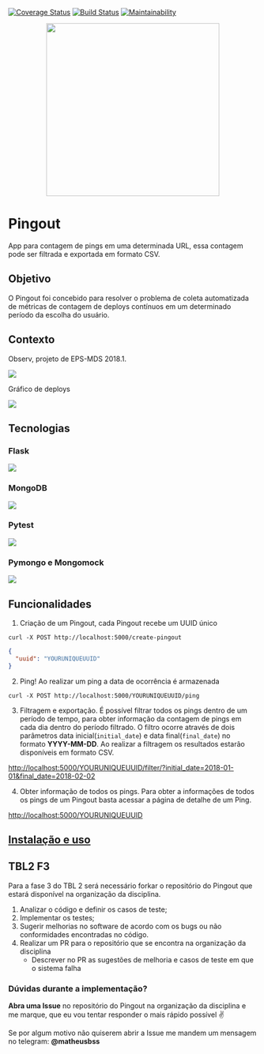 [![Coverage Status](https://coveralls.io/repos/github/verival-grupo2/pingout/badge.svg?branch=HEAD)](https://coveralls.io/github/verival-grupo2/pingout?branch=HEAD)
[![Build Status](https://travis-ci.com/verival-grupo2/pingout.svg?branch=master)](https://travis-ci.com/verival-grupo2/pingout)
[![Maintainability](https://api.codeclimate.com/v1/badges/dcb12a060ff01332c097/maintainability)](https://codeclimate.com/github/verival-grupo2/pingout/maintainability)

<p align="center"><img src="https://user-images.githubusercontent.com/14370340/42978617-5260c1b2-8ba4-11e8-932b-89fe566cd730.png" width="350px"></p>

# Pingout 
App para contagem de pings em uma determinada URL, essa contagem pode ser filtrada e exportada em formato CSV. 

## Objetivo
O Pingout foi concebido para resolver o problema de coleta automatizada de métricas de contagem de deploys contínuos em um determinado período da escolha do usuário.

## Contexto

Observ, projeto de EPS-MDS 2018.1.

![](https://raw.githubusercontent.com/fga-eps-mds/2018.1-TropicalHazards-BI/development/docs/project_artefacts/pipeline_devops/pipeline_DevOps.png)

Gráfico de deploys

![](https://user-images.githubusercontent.com/14370340/46961019-36dd6f00-d076-11e8-8339-723b3b344eba.png)

## Tecnologias

### Flask
![](https://mherman.org/presentations/flask-kubernetes/images/flask-logo.png)

### MongoDB
![](https://zdnet3.cbsistatic.com/hub/i/r/2018/02/16/8abdb3e1-47bc-446e-9871-c4e11a46f680/resize/370xauto/8a68280fd20eebfa7789cdaa6fb5eff1/mongo-db-logo.png)

### Pytest
![](https://cdn-images-1.medium.com/max/1600/1*qmz2bNVJ64273TA4TbFxZw.png)

### Pymongo e Mongomock 
![](https://sahilsehwag.files.wordpress.com/2017/10/mongopython.png?w=300&#038;h=300&#038;crop=1)

## Funcionalidades

1. Criação de um Pingout, cada Pingout recebe um UUID único
```
curl -X POST http://localhost:5000/create-pingout 
```
```json
{
  "uuid": "YOURUNIQUEUUID"
}
```

2. Ping! Ao realizar um ping a data de ocorrência é armazenada
```
curl -X POST http://localhost:5000/YOURUNIQUEUUID/ping 
```

3. Filtragem e exportação. É possível filtrar todos os pings dentro de um período de tempo, para obter informação da contagem de pings em cada dia dentro do período filtrado. O filtro ocorre através de dois parâmetros data inicial(`initial_date`) e data final(`final_date`) no formato **YYYY-MM-DD**. Ao realizar a filtragem os resultados estarão disponíveis em formato CSV.

[http://localhost:5000/YOURUNIQUEUUID/filter/?initial_date=2018-01-01&final_date=2018-02-02]()

4. Obter informação de todos os pings. Para obter a informações de todos os pings de um Pingout basta acessar a página de detalhe de um Ping.

[http://localhost:5000/YOURUNIQUEUUID]()

## [Instalação e uso](installation_usage.md)

## TBL2 F3

Para a fase 3 do TBL 2 será necessário forkar o repositório do Pingout que estará disponível na organização da disciplina.

1. Analizar o código e definir os casos de teste;
2. Implementar os testes;
3. Sugerir melhorias no software de acordo com os bugs ou não conformidades encontradas no código.
4. Realizar um PR para o repositório que se encontra na organização da disciplina
    - Descrever no PR as sugestões de melhoria e casos de teste em que o sistema falha

### Dúvidas durante a implementação?
**Abra uma Issue** no repositório do Pingout na organização da disciplina e me marque, que eu vou tentar responder o mais rápido possível :v:

Se por algum motivo não quiserem abrir a Issue me mandem um mensagem no telegram: **@matheusbss**
